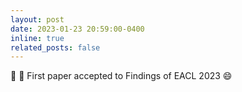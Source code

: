 ```yaml
---
layout: post
date: 2023-01-23 20:59:00-0400
inline: true
related_posts: false
---
```


:tada: :tada: First paper accepted to Findings of EACL 2023 :smile:
